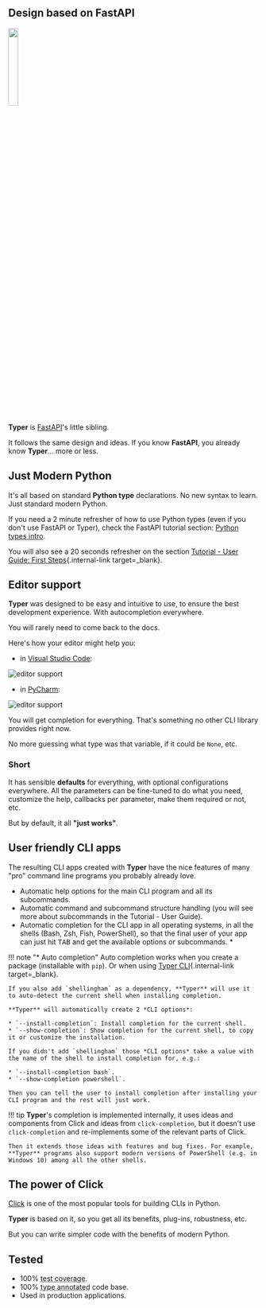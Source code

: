 ## Design based on **FastAPI**

<a href="https://fastapi.tiangolo.com" target="_blank"><img src="https://fastapi.tiangolo.com/img/logo-margin/logo-teal.png" style="width: 20%;"></a>

**Typer** is <a href="https://fastapi.tiangolo.com" class="external-link" target="_blank">FastAPI</a>'s little sibling.

It follows the same design and ideas. If you know **FastAPI**, you already know **Typer**... more or less.

## Just Modern Python

It's all based on standard **Python type** declarations. No new syntax to learn. Just standard modern Python.

If you need a 2 minute refresher of how to use Python types (even if you don't use FastAPI or Typer), check the FastAPI tutorial section: <a href="https://fastapi.tiangolo.com/python-types/" class="external-link" target="_blank">Python types intro</a>.

You will also see a 20 seconds refresher on the section [Tutorial - User Guide: First Steps](tutorial/first-steps.md){.internal-link target=_blank}.

## Editor support

**Typer** was designed to be easy and intuitive to use, to ensure the best development experience. With autocompletion everywhere.

You will rarely need to come back to the docs.

Here's how your editor might help you:

* in <a href="https://code.visualstudio.com/" class="external-link" target="_blank">Visual Studio Code</a>:

![editor support](img/vscode-completion.png)

* in <a href="https://www.jetbrains.com/pycharm/" class="external-link" target="_blank">PyCharm</a>:

![editor support](img/pycharm-completion.png)

You will get completion for everything. That's something no other CLI library provides right now.

No more guessing what type was that variable, if it could be `None`, etc.

### Short

It has sensible **defaults** for everything, with optional configurations everywhere. All the parameters can be fine-tuned to do what you need, customize the help, callbacks per parameter, make them required or not, etc.

But by default, it all **"just works"**.

## User friendly CLI apps

The resulting CLI apps created with **Typer** have the nice features of many "pro" command line programs you probably already love.

* Automatic help options for the main CLI program and all its subcommands.
* Automatic command and subcommand structure handling (you will see more about subcommands in the Tutorial - User Guide).
* Automatic completion for the CLI app in all operating systems, in all the shells (Bash, Zsh, Fish, PowerShell), so that the final user of your app can just hit <kbd>TAB</kbd> and get the available options or subcommands. *

!!! note "* Auto completion"
    Auto completion works when you create a package (installable with `pip`). Or when using [Typer CLI](typer-cli.md){.internal-link target=_blank}.

    If you also add `shellingham` as a dependency, **Typer** will use it to auto-detect the current shell when installing completion.

    **Typer** will automatically create 2 *CLI options*:

    * `--install-completion`: Install completion for the current shell.
    * `--show-completion`: Show completion for the current shell, to copy it or customize the installation.

    If you didn't add `shellingham` those *CLI options* take a value with the name of the shell to install completion for, e.g.:

    * `--install-completion bash`.
    * `--show-completion powershell`.

    Then you can tell the user to install completion after installing your CLI program and the rest will just work.

!!! tip
    **Typer**'s completion is implemented internally, it uses ideas and components from Click and ideas from `click-completion`, but it doesn't use `click-completion` and re-implements some of the relevant parts of Click.

    Then it extends those ideas with features and bug fixes. For example, **Typer** programs also support modern versions of PowerShell (e.g. in Windows 10) among all the other shells.

## The power of Click

<a href="https://click.palletsprojects.com" class="external-link" target="_blank">Click</a> is one of the most popular tools for building CLIs in Python.

**Typer** is based on it, so you get all its benefits, plug-ins, robustness, etc.

But you can write simpler code with the benefits of modern Python.

## Tested

* 100% <abbr title="The amount of code that is automatically tested">test coverage</abbr>.
* 100% <abbr title="Python type annotations, with this your editor and external tools can give you better support">type annotated</abbr> code base.
* Used in production applications.
